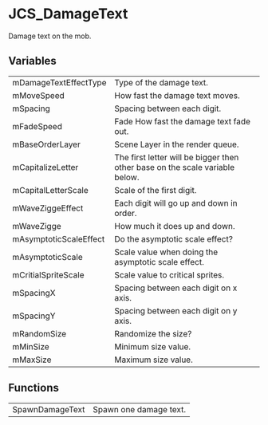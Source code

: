 # JCS_DamageText

Damage text on the mob.

## Variables

<table>
<tr>
<td>mDamageTextEffectType</td>
<td>Type of the damage text.</td>
</tr>

<tr>
<td>mMoveSpeed</td>
<td>How fast the damage text moves.</td>
</tr>

<tr>
<td>mSpacing</td>
<td>Spacing between each digit.</td>
</tr>

<tr>
<td>mFadeSpeed</td>
<td>Fade How fast the damage text fade out.</td>
</tr>

<tr>
<td>mBaseOrderLayer</td>
<td>Scene Layer in the render queue.</td>
</tr>

<tr>
<td>mCapitalizeLetter</td>
<td>The first letter will be bigger then other base on the scale variable below.</td>
</tr>

<tr>
<td>mCapitalLetterScale</td>
<td>Scale of the first digit.</td>
</tr>

<tr>
<td>mWaveZiggeEffect</td>
<td>Each digit will go up and down in order.</td>
</tr>

<tr>
<td>mWaveZigge</td>
<td>How much it does up and down.</td>
</tr>

<tr>
<td>mAsymptoticScaleEffect</td>
<td>Do the asymptotic scale effect?</td>
</tr>

<tr>
<td>mAsymptoticScale</td>
<td>Scale value when doing the asymptotic scale effect.</td>
</tr>

<tr>
<td>mCritialSpriteScale</td>
<td>Scale value to critical sprites.</td>
</tr>

<tr>
<td>mSpacingX</td>
<td>Spacing between each digit on x axis.</td>
</tr>

<tr>
<td>mSpacingY</td>
<td>Spacing between each digit on y axis.</td>
</tr>

<tr>
<td>mRandomSize</td>
<td>Randomize the size?</td>
</tr>

<tr>
<td>mMinSize</td>
<td>Minimum size value.</td>
</tr>

<tr>
<td>mMaxSize</td>
<td>Maximum size value.</td>
</tr>
</table>

## Functions

<table>
<tr>
<td>SpawnDamageText</td>
<td>Spawn one damage text.</td>
</tr>
</table>
